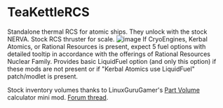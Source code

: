 # TeaKettleRCS
Standalone thermal RCS for atomic ships. They unlock with the stock NERVA. Stock RCS thruster for scale.
![image](https://i.imgur.com/BjCE2yJ.png)
If CryoEngines, Kerbal Atomics, or Rational Resources is present, expect 5 fuel options with detailed tooltip in accordance with the offerings of Rational Resources Nuclear Family. Provides basic LiquidFuel option (and only this option) if these mods are not present or if "Kerbal Atomics use LiquidFuel" patch/modlet is present.

Stock inventory volumes thanks to LinuxGuruGamer's [Part Volume](https://github.com/linuxgurugamer/KSP_PartVolume) calculator mini mod. [Forum thread](https://forum.kerbalspaceprogram.com/index.php?/topic/201354-112x-ksp-part-volumes/).
